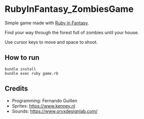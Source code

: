 # RubyInFantasy_ZombiesGame

Simple game made with [Ruby in Fantasy](https://github.com/fguillen/fantasy).

Find your way through the forest full of zombies until your house.

Use cursor keys to move and space to shoot.

## How to run

    bundle install
    bundle exec ruby game.rb

## Credits

- Programming: Fernando Guillen
- Sprites: https://www.kenney.nl
- Sounds: https://www.oryxdesignlab.com/
